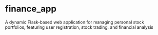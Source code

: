 # finance_app
A dynamic Flask-based web application for managing personal stock portfolios, featuring user registration, stock trading, and financial analysis
